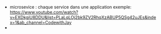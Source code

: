 + microsevice : chaque service dans une application exemple:  https://www.youtube.com/watch?v=EXDkgjU8DDU&list=PLaLqLOj2bk9ZV2RhqXzABUP5QSg42uJEs&index=1&ab_channel=CodewithJay
+ 
